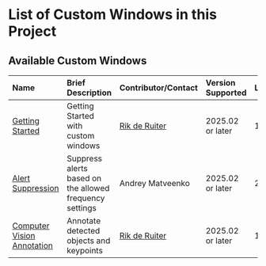 # List of Custom Windows in this Project

## Available Custom Windows

| Name | Brief Description | Contributor/Contact | Version Supported | Last Update |
| :--- | :--- | :-- | :-- | :-- |
| [Getting Started](./Getting%20Started/README.md) | Getting Started with custom windows | [Rik de Ruiter](https://github.com/riksas) | 2025.02 <br>or later | 13JAN2025 |
| [Alert Suppression](./Alert%20Suppression/README.md) | Suppress alerts based on the allowed frequency settings | Andrey Matveenko | 2025.02 <br>or later | 29JAN2025 |
| [Computer Vision Annotation](./Computer%20Vision%20Annotation/README.md) | Annotate detected objects and keypoints | [Rik de Ruiter](https://github.com/riksas) | 2025.02 <br>or later | 14JAN2025 |

